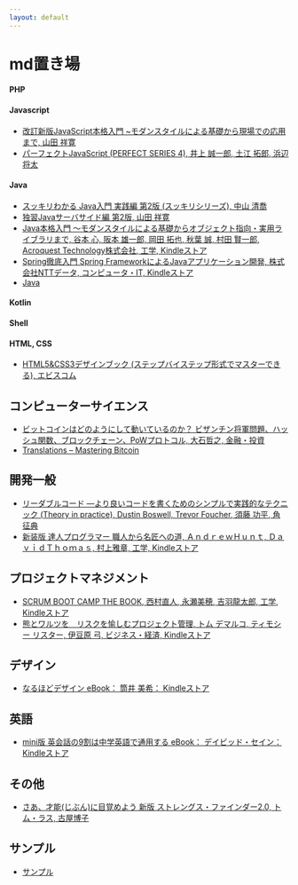 ```yaml
---
layout: default
---
```


# md置き場

#### PHP

#### Javascript

 - [改訂新版JavaScript本格入門 ~モダンスタイルによる基礎から現場での応用まで, 山田 祥寛](https://www.amazon.co.jp/gp/product/477418411X/ref=oh_aui_detailpage_o01_s00?ie=UTF8&psc=1)
 - [パーフェクトJavaScript (PERFECT SERIES 4), 井上 誠一郎, 土江 拓郎, 浜辺 将太](https://www.amazon.co.jp/gp/product/477414813X/ref=oh_aui_detailpage_o07_s00?ie=UTF8&psc=1)

#### Java

 - [スッキリわかる Java入門 実践編 第2版 (スッキリシリーズ), 中山 清喬](https://www.amazon.co.jp/gp/product/4844336770/ref=oh_aui_detailpage_o04_s00?ie=UTF8&psc=1)
 - [独習Javaサーバサイド編 第2版, 山田 祥寛](https://www.amazon.co.jp/gp/product/4798130494/ref=oh_aui_detailpage_o02_s00?ie=UTF8&psc=1)
 - [Java本格入門 ～モダンスタイルによる基礎からオブジェクト指向・実用ライブラリまで, 谷本 心, 阪本 雄一郎, 岡田 拓也, 秋葉 誠, 村田 賢一郎, Acroquest Technology株式会社, 工学, Kindleストア](https://www.amazon.co.jp/gp/product/B071D8RYR5/ref=oh_aui_d_detailpage_o00_?ie=UTF8&psc=1)
 - [Spring徹底入門 Spring FrameworkによるJavaアプリケーション開発, 株式会社NTTデータ, コンピュータ・IT, Kindleストア](https://www.amazon.co.jp/gp/product/B01IEWNLBU/ref=oh_aui_d_detailpage_o01_?ie=UTF8&psc=1)
 - [Java](programming_language/java.md)

#### Kotlin

#### Shell

#### HTML, CSS

 - [HTML5&CSS3デザインブック (ステップバイステップ形式でマスターできる), エビスコム](https://www.amazon.co.jp/HTML5-CSS3%E3%83%87%E3%82%B6%E3%82%A4%E3%83%B3%E3%83%96%E3%83%83%E3%82%AF-%E3%82%B9%E3%83%86%E3%83%83%E3%83%97%E3%83%90%E3%82%A4%E3%82%B9%E3%83%86%E3%83%83%E3%83%97%E5%BD%A2%E5%BC%8F%E3%81%A7%E3%83%9E%E3%82%B9%E3%82%BF%E3%83%BC%E3%81%A7%E3%81%8D%E3%82%8B-%E3%82%A8%E3%83%93%E3%82%B9%E3%82%B3%E3%83%A0/dp/4883379647/ref=sr_1_1?ie=UTF8&qid=1528213176&sr=8-1&keywords=html5+css3+%E3%83%87%E3%82%B6%E3%82%A4%E3%83%B3%E3%83%96%E3%83%83%E3%82%AF)

## コンピューターサイエンス

 - [ビットコインはどのようにして動いているのか？ ビザンチン将軍問題、ハッシュ関数、ブロックチェーン、PoWプロトコル, 大石哲之, 金融・投資](https://www.amazon.co.jp/%E3%83%93%E3%83%83%E3%83%88%E3%82%B3%E3%82%A4%E3%83%B3%E3%81%AF%E3%81%A9%E3%81%AE%E3%82%88%E3%81%86%E3%81%AB%E3%81%97%E3%81%A6%E5%8B%95%E3%81%84%E3%81%A6%E3%81%84%E3%82%8B%E3%81%AE%E3%81%8B%EF%BC%9F-%E3%83%93%E3%82%B6%E3%83%B3%E3%83%81%E3%83%B3%E5%B0%86%E8%BB%8D%E5%95%8F%E9%A1%8C%E3%80%81%E3%83%8F%E3%83%83%E3%82%B7%E3%83%A5%E9%96%A2%E6%95%B0%E3%80%81%E3%83%96%E3%83%AD%E3%83%83%E3%82%AF%E3%83%81%E3%82%A7%E3%83%BC%E3%83%B3%E3%80%81PoW%E3%83%97%E3%83%AD%E3%83%88%E3%82%B3%E3%83%AB-%E5%A4%A7%E7%9F%B3%E5%93%B2%E4%B9%8B-ebook/dp/B00IZGMCFC)
 - [Translations – Mastering Bitcoin](https://bitcoinbook.info/translations-of-mastering-bitcoin/)

## 開発一般

 - [リーダブルコード ―より良いコードを書くためのシンプルで実践的なテクニック (Theory in practice), Dustin Boswell, Trevor Foucher, 須藤 功平, 角 征典](https://www.amazon.co.jp/%E3%83%AA%E3%83%BC%E3%83%80%E3%83%96%E3%83%AB%E3%82%B3%E3%83%BC%E3%83%89-%E2%80%95%E3%82%88%E3%82%8A%E8%89%AF%E3%81%84%E3%82%B3%E3%83%BC%E3%83%89%E3%82%92%E6%9B%B8%E3%81%8F%E3%81%9F%E3%82%81%E3%81%AE%E3%82%B7%E3%83%B3%E3%83%97%E3%83%AB%E3%81%A7%E5%AE%9F%E8%B7%B5%E7%9A%84%E3%81%AA%E3%83%86%E3%82%AF%E3%83%8B%E3%83%83%E3%82%AF-Theory-practice-Boswell/dp/4873115655/ref=sr_1_1?ie=UTF8&qid=1528212971&sr=8-1&keywords=%E3%83%AA%E3%83%BC%E3%83%80%E3%83%96%E3%83%AB%E3%82%B3%E3%83%BC%E3%83%89)
 - [新装版 達人プログラマー 職人から名匠への道, ＡｎｄｒｅｗＨｕｎｔ, ＤａｖｉｄＴｈｏｍａｓ, 村上雅章, 工学, Kindleストア](https://www.amazon.co.jp/gp/product/B06W567M44/ref=oh_aui_d_detailpage_o06_?ie=UTF8&psc=1)

## プロジェクトマネジメント

 - [SCRUM BOOT CAMP THE BOOK, 西村直人, 永瀬美穂, 吉羽龍太郎, 工学, Kindleストア](https://www.amazon.co.jp/dp/B00DIM6BMI/ref=dp-kindle-redirect?_encoding=UTF8&btkr=1)
 - [熊とワルツを　リスクを愉しむプロジェクト管理, トム デマルコ, ティモシー リスター, 伊豆原 弓, ビジネス・経済, Kindleストア](https://www.amazon.co.jp/gp/product/B00F4QOMWM/ref=oh_aui_d_detailpage_o01_?ie=UTF8&psc=1)

## デザイン

 - [なるほどデザイン eBook： 筒井 美希： Kindleストア](https://www.amazon.co.jp/gp/product/B012VJNW6Q/ref=oh_aui_d_detailpage_o03_?ie=UTF8&psc=1)

## 英語

 - [mini版 英会話の9割は中学英語で通用する eBook： デイビッド・セイン： Kindleストア](https://www.amazon.co.jp/gp/product/B00DJ2MQ4E/ref=oh_aui_d_detailpage_o02_?ie=UTF8&psc=1)

## その他

 - [さあ、才能(じぶん)に目覚めよう 新版 ストレングス・ファインダー2.0, トム・ラス, 古屋博子](https://www.amazon.co.jp/gp/product/4532321433/ref=oh_aui_detailpage_o05_s00?ie=UTF8&psc=1)

## サンプル

 - [サンプル](../sample/sample.html)
